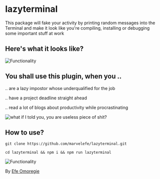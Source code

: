   
# lazyterminal

This package will fake your activity by printing random messages into the Terminal and make it look like you're compiling, installing or debugging some important stuff at work


## Here's what it looks like?

![Functionality](https://storage.googleapis.com/ganar-images/avatars/gif3.gif)

   
  

## You shall use this plugin, when you ..

.. are a lazy impostor whose underqualified for the job

.. have a project deadline straight ahead

.. read a lot of blogs about productivity while procrastinating

  

![what if I told you, you are useless piece of shit?](https://memegenerator.net/img/instances/65829788.jpg)

  
  
  

## How to use?

```
git clone https://github.com/marvelefe/lazyterminal.git
```

```
cd lazyterminal && npm i && npm run lazyterminal
```

![Functionality](https://rawgit.com/ondrek/bebusy.js/master/graphs/gollum.jpg)

  

By  [Efe Omoregie](https://efe.ng)  
